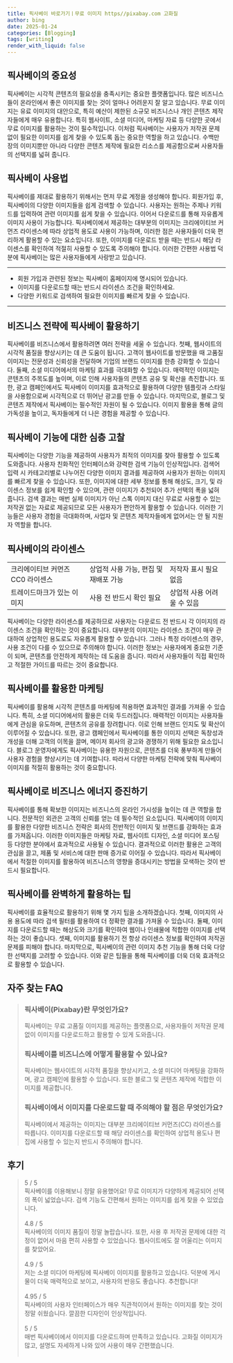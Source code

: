 ```yaml
---
title: 픽사베이 바로가기ㅣ무료 이미지 https//pixabay.com 고화질
author: bing
date: 2025-01-24
categories: [Blogging]
tags: [writing]
render_with_liquid: false
---
```



<h2 id='픽사베이의_중요성'>픽사베이의 중요성</h2>

<p>픽사베이는 시각적 콘텐츠의 필요성을 충족시키는 중요한 플랫폼입니다. 많은 비즈니스들이 온라인에서 좋은 이미지를 찾는 것이 얼마나 어려운지 잘 알고 있습니다. 무료 이미지는 유료 이미지의 대안으로, 특히 예산이 제한된 소규모 비즈니스나 개인 콘텐츠 제작자들에게 매우 유용합니다. 특히 웹사이트, 소셜 미디어, 마케팅 자료 등 다양한 곳에서 무료 이미지를 활용하는 것이 필수적입니다. 이처럼 픽사베이는 사용자가 저작권 문제 없이 필요한 이미지를 쉽게 찾을 수 있도록 돕는 중요한 역할을 하고 있습니다. 수백만 장의 이미지뿐만 아니라 다양한 콘텐츠 제작에 필요한 리소스를 제공함으로써 사용자들의 선택지를 넓혀 줍니다.</p>

<h2 id='픽사베이_사용법'>픽사베이 사용법</h2>

<p>픽사베이를 제대로 활용하기 위해서는 먼저 무료 계정을 생성해야 합니다. 회원가입 후, 픽사베이의 다양한 이미지들을 쉽게 검색할 수 있습니다. 사용자는 원하는 주제나 키워드를 입력하여 관련 이미지를 쉽게 찾을 수 있습니다. 이어서 다운로드를 통해 자유롭게 이미지 사용이 가능합니다. 픽사베이에서 제공하는 대부분의 이미지는 크리에이티브 커먼즈 라이센스에 따라 상업적 용도로 사용이 가능하며, 이러한 점은 사용자들이 더욱 편리하게 활용할 수 있는 요소입니다. 또한, 이미지를 다운로드 받을 때는 반드시 해당 라이센스를 확인하여 적절히 사용할 수 있도록 주의해야 합니다. 이러한 간편한 사용법 덕분에 픽사베이는 많은 사용자들에게 사랑받고 있습니다.</p>

<hr />

<ul>
    <li>회원 가입과 관련된 정보는 픽사베이 홈페이지에 명시되어 있습니다.</li>
    <li>이미지를 다운로드할 때는 반드시 라이센스 조건을 확인하세요.</li>
    <li>다양한 키워드로 검색하여 필요한 이미지를 빠르게 찾을 수 있습니다.</li>
</ul>

<hr />

<h2 id='비즈니스_전략에_픽사베이_활용하기'>비즈니스 전략에 픽사베이 활용하기</h2>

<p>픽사베이를 비즈니스에서 활용하려면 여러 전략을 세울 수 있습니다. 첫째, 웹사이트의 시각적 품질을 향상시키는 데 큰 도움이 됩니다. 고객이 웹사이트를 방문했을 때 고품질 이미지는 전문성과 신뢰성을 전달하며 기업의 브랜드 이미지를 한층 강화할 수 있습니다. 둘째, 소셜 미디어에서의 마케팅 효과를 극대화할 수 있습니다. 매력적인 이미지는 콘텐츠의 주목도를 높이며, 이로 인해 사용자들의 콘텐츠 공유 및 확산을 촉진합니다. 또한, 광고 캠페인에서도 픽사베이 이미지를 효과적으로 활용하여 다양한 템플릿과 스타일을 사용함으로써 시각적으로 더 뛰어난 광고를 만들 수 있습니다. 마지막으로, 블로그 및 콘텐츠 제작에서 픽사베이는 필수적인 자원이 될 수 있습니다. 이미지 활용을 통해 글의 가독성을 높이고, 독자들에게 더 나은 경험을 제공할 수 있습니다.</p>

<h2 id='픽사베이_기능에_대한_심층_고찰'>픽사베이 기능에 대한 심층 고찰</h2>

<p>픽사베이는 다양한 기능을 제공하여 사용자가 최적의 이미지를 찾아 활용할 수 있도록 도와줍니다. 사용자 친화적인 인터페이스와 강력한 검색 기능이 인상적입니다. 검색어 입력 시 카테고리별로 나누어진 다양한 이미지 결과를 제공하여 사용자가 원하는 이미지를 빠르게 찾을 수 있습니다. 또한, 이미지에 대한 세부 정보를 통해 해상도, 크기, 및 라이센스 정보를 쉽게 확인할 수 있으며, 관련 이미지가 추천되어 추가 선택의 폭을 넓혀 줍니다. 검색 결과는 매번 실제 이미지가 아닌 스톡 이미지 대신 무료로 사용할 수 있는 저작권 없는 자료로 제공되므로 모든 사용자가 편안하게 활용할 수 있습니다. 이러한 기능들은 사용자 경험을 극대화하며, 사업자 및 콘텐츠 제작자들에게 없어서는 안 될 지원자 역할을 합니다.</p>

<h2 id='픽사베이의_라이센스'>픽사베이의 라이센스</h2>

<table>
    <tr>
        <td>크리에이티브 커먼즈 CC0 라이센스</td>
        <td>상업적 사용 가능, 편집 및 재배포 가능</td>
        <td>저작자 표시 필요 없음</td>
    </tr>
    <tr>
        <td>트레이드마크가 있는 이미지</td>
        <td>사용 전 반드시 확인 필요</td>
        <td>상업적 사용 어려울 수 있음</td>
    </tr>
</table>

<p>픽사베이는 다양한 라이센스를 제공하므로 사용자는 다운로드 전 반드시 각 이미지의 라이센스 조건을 확인하는 것이 중요합니다. 대부분의 이미지는 라이센스 조건이 매우 관대하여 상업적인 용도로도 자유롭게 활용할 수 있습니다. 그러나 특정 라이센스의 경우, 사용 조건이 다를 수 있으므로 주의해야 합니다. 이러한 정보는 사용자에게 중요한 기준이 되며, 콘텐츠를 안전하게 제작하는 데 도움을 줍니다. 따라서 사용자들이 직접 확인하고 적절한 가이드를 따르는 것이 중요합니다.</p>

<h2 id='픽사베이를_활용한_마케팅'>픽사베이를 활용한 마케팅</h2>

<p>픽사베이를 활용해 시각적 콘텐츠를 마케팅에 적용하면 효과적인 결과를 가져올 수 있습니다. 특히, 소셜 미디어에서의 활용은 더욱 두드러집니다. 매력적인 이미지는 사용자들에게 관심을 유도하며, 콘텐츠의 공유를 장려합니다. 이로 인해 브랜드 인지도 및 확산이 이루어질 수 있습니다. 또한, 광고 캠페인에서 픽사베이를 통한 이미지 선택은 독창성과 개성을 더해 고객의 이목을 끌며, 메이저 회사의 광고와 경쟁하기 위해 필요한 요소입니다. 블로그 운영자에게도 픽사베이는 유용한 자원으로, 콘텐츠를 더욱 풍부하게 만들어 사용자 경험을 향상시키는 데 기여합니다. 따라서 다양한 마케팅 전략에 맞춰 픽사베이 이미지를 적절히 활용하는 것이 중요합니다.</p>

<h2 id='픽사베이로_비즈니스_에너지_증진하기'>픽사베이로 비즈니스 에너지 증진하기</h2>

<p>픽사베이를 통해 확보한 이미지는 비즈니스의 온라인 가시성을 높이는 데 큰 역할을 합니다. 전문적인 외관은 고객의 신뢰를 얻는 데 필수적인 요소입니다. 픽사베이의 이미지를 활용한 다양한 비즈니스 전략은 회사의 전반적인 이미지 및 브랜드를 강화하는 효과를 가져옵니다. 이러한 이미지들은 마케팅 자료, 웹사이트 디자인, 소셜 미디어 포스팅 등 다양한 분야에서 효과적으로 사용될 수 있습니다. 결과적으로 이러한 활용은 고객의 관심을 끌고, 제품 및 서비스에 대한 판매 증가로 이어질 수 있습니다. 따라서 픽사베이에서 적절한 이미지를 활용하여 비즈니스의 영향을 증대시키는 방법을 모색하는 것이 반드시 필요합니다.</p>

<h2 id='픽사베이를_완벽하게_활용하는_팁'>픽사베이를 완벽하게 활용하는 팁</h2>

<p>픽사베이를 효율적으로 활용하기 위해 몇 가지 팁을 소개하겠습니다. 첫째, 이미지의 사용 용도에 따라 검색 필터를 활용하여 더 정확한 결과를 가져올 수 있습니다. 둘째, 이미지를 다운로드할 때는 해상도와 크기를 확인하여 웹이나 인쇄물에 적합한 이미지를 선택하는 것이 좋습니다. 셋째, 이미지를 활용하기 전 항상 라이센스 정보를 확인하여 저작권 문제를 피해야 합니다. 마지막으로, 픽사베이의 관련 이미지 추천 기능을 통해 더욱 다양한 선택지를 고려할 수 있습니다. 이와 같은 팁들을 통해 픽사베이를 더욱 더욱 효과적으로 활용할 수 있습니다.</p>


<h2 id='자주_찾는_FAQ'>자주 찾는 FAQ</h2>
<div itemscope="" itemtype="https://schema.org/FAQPage"> 
<blockquote> 
<div itemscope="" itemprop="mainEntity" itemtype="https://schema.org/Question"> 
<h3 itemprop="name">픽사베이(Pixabay)란 무엇인가요?</h3> 
<div itemscope="" itemprop="acceptedAnswer" itemtype="https://schema.org/Answer"> 
<span itemprop="text"> 
<p>픽사베이는 무료 고품질 이미지를 제공하는 플랫폼으로, 사용자들이 저작권 문제 없이 이미지를 다운로드하고 활용할 수 있게 도와줍니다.</p> 
</span> 
</div> 
</div> 

<div itemscope="" itemprop="mainEntity" itemtype="https://schema.org/Question"> 
<h3 itemprop="name">픽사베이를 비즈니스에 어떻게 활용할 수 있나요?</h3> 
<div itemscope="" itemprop="acceptedAnswer" itemtype="https://schema.org/Answer"> 
<span itemprop="text"> 
<p>픽사베이는 웹사이트의 시각적 품질을 향상시키고, 소셜 미디어 마케팅을 강화하며, 광고 캠페인에 활용할 수 있습니다. 또한 블로그 및 콘텐츠 제작에 적합한 이미지를 제공합니다.</p> 
</span> 
</div> 
</div> 

<div itemscope="" itemprop="mainEntity" itemtype="https://schema.org/Question"> 
<h3 itemprop="name">픽사베이에서 이미지를 다운로드할 때 주의해야 할 점은 무엇인가요?</h3> 
<div itemscope="" itemprop="acceptedAnswer" itemtype="https://schema.org/Answer"> 
<span itemprop="text"> 
<p>픽사베이에서 제공하는 이미지는 대부분 크리에이티브 커먼즈(CC) 라이센스를 따릅니다. 이미지를 다운로드할 때 해당 라이센스를 확인하여 상업적 용도나 편집에 사용할 수 있는지 반드시 주의해야 합니다.</p> 
</span> 
</div> 
</div> 
</blockquote> 
</div>
<h2 id='후기'>후기</h2>
<div itemscope itemtype="https://schema.org/Product">
  <blockquote>
  <div itemprop="review" itemscope itemtype="https://schema.org/Review">
      <div itemprop="reviewRating" itemscope itemtype="https://schema.org/Rating"> <span itemprop="ratingValue">5</span> / <span itemprop="bestRating">5</span> </div>
      <span itemprop="reviewBody">픽사베이를 이용해보니 정말 유용했어요! 무료 이미지가 다양하게 제공되어 선택의 폭이 넓었습니다. 검색 기능도 간편해서 원하는 이미지를 쉽게 찾을 수 있었습니다.</span>
  </div>
  <br>
  <div itemprop="review" itemscope itemtype="https://schema.org/Review">
      <div itemprop="reviewRating" itemscope itemtype="https://schema.org/Rating"> <span itemprop="ratingValue">4.8</span> / <span itemprop="bestRating">5</span> </div>
      <span itemprop="reviewBody">픽사베이의 이미지 품질이 정말 놀랍습니다. 또한, 사용 후 저작권 문제에 대한 걱정이 없어서 마음 편히 사용할 수 있었습니다. 웹사이트에도 잘 어울리는 이미지를 찾았어요.</span>
  </div>
  <br>
  <div itemprop="review" itemscope itemtype="https://schema.org/Review">
      <div itemprop="reviewRating" itemscope itemtype="https://schema.org/Rating"> <span itemprop="ratingValue">4.9</span> / <span itemprop="bestRating">5</span> </div>
      <span itemprop="reviewBody">저는 소셜 미디어 마케팅에 픽사베이 이미지를 활용하고 있습니다. 덕분에 게시물이 더욱 매력적으로 보이고, 사용자의 반응도 좋습니다. 추천합니다!</span>
  </div>
  <br>
  <div itemprop="review" itemscope itemtype="https://schema.org/Review">
      <div itemprop="reviewRating" itemscope itemtype="https://schema.org/Rating"> <span itemprop="ratingValue">4.95</span> / <span itemprop="bestRating">5</span> </div>
      <span itemprop="reviewBody">픽사베이의 사용자 인터페이스가 매우 직관적이어서 원하는 이미지를 찾는 것이 정말 쉬웠습니다. 깔끔한 디자인이 인상적입니다.</span>
  </div>
  <br>
  <div itemprop="review" itemscope itemtype="https://schema.org/Review">
      <div itemprop="reviewRating" itemscope itemtype="https://schema.org/Rating"> <span itemprop="ratingValue">5</span> / <span itemprop="bestRating">5</span> </div>
      <span itemprop="reviewBody">매번 픽사베이에서 이미지를 다운로드하며 만족하고 있습니다. 고화질 이미지가 많고, 설명도 자세하게 나와 있어 사용이 매우 간편했습니다.</span>
  </div>
  <br>
  </blockquote>
</div>
